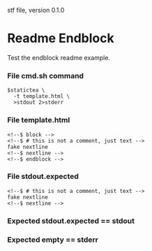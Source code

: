 stf file, version 0.1.0

# Readme Endblock

Test the endblock readme example.

### File cmd.sh command

~~~
$statictea \
  -t template.html \
  >stdout 2>stderr
~~~

### File template.html

~~~
<!--$ block -->
<!--$ # this is not a comment, just text -->
fake nextline
<!--$ nextline -->
<!--$ endblock -->
~~~

### File stdout.expected

~~~
<!--$ # this is not a comment, just text -->
fake nextline
<!--$ nextline -->
~~~

### Expected stdout.expected == stdout
### Expected empty == stderr


